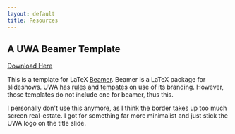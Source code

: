 ```yaml
---
layout: default
title: Resources
---
```


## A UWA Beamer Template

[Download Here](./uwabeamer.zip) 

This is a template for LaTeX [Beamer](https://www.ctan.org/tex-archive/macros/latex/contrib/beamer).
Beamer is a LaTeX package  for slideshows.
UWA has [rules and tempates](http://www.brand.uwa.edu.au/) on use of its branding. However, those templates do not include one for beamer, thus this.

I personally don't use this anymore, as I think the border takes up too much screen real-estate.
I got for something far more minimalist and just stick the UWA logo on the title slide.
	 
 
